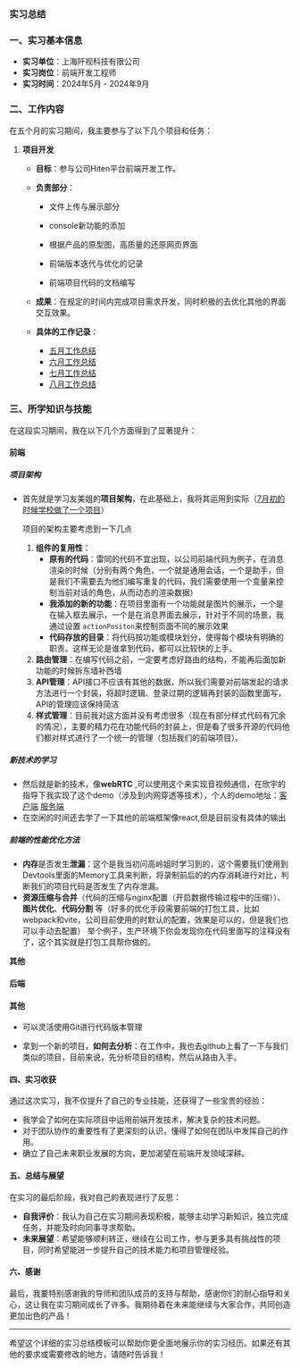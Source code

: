 ### 实习总结

### 一、实习基本信息

- **实习单位**：上海阡视科技有限公司
- **实习岗位**：前端开发工程师
- **实习时间**：2024年5月 - 2024年9月

### 二、工作内容

在五个月的实习期间，我主要参与了以下几个项目和任务：

1. **项目开发**

   - **目标**：参与公司Hiten平台前端开发工作。

   - **负责部分**：

     - 文件上传与展示部分
     - console新功能的添加

     - 根据产品的原型图，高质量的还原网页界面
     - 前端版本迭代与优化的记录
     - 前端项目代码的文档编写

   - **成果**：在规定的时间内完成项目需求开发，同时积极的去优化其他的界面交互效果。

   - **具体的工作记录**：

     - [五月工作总结](https://qianshi.yuque.com/xx80ra/hiten/xuvtg8sa770w5x21)
     - [六月工作总结](https://qianshi.yuque.com/xx80ra/hiten/fmufxd6hgcialmga)
     - [七月工作总结](https://qianshi.yuque.com/xx80ra/hiten/itv53gfdvlugbvh0)
     - [八月工作总结](https://qianshi.yuque.com/xx80ra/hiten/im4eblu0g1ww6ard)

### 三、所学知识与技能

在这段实习期间，我在以下几个方面得到了显著提升：

#### 前端

##### 项目架构

- 首先就是学习友美姐的**项目架构**，在此基础上，我将其运用到实际（[7月初的时候学校做了一个项目](https://github.com/GHjiejie/webChat_Vue/tree/master/mychat/src/views)）

  项目的架构主要考虑到一下几点

  1. **组件的复用性**：
     - **原有的代码**：雷同的代码不宜出现，以公司前端代码为例子，在消息渲染的时候（分别有两个角色，一个就是通用会话，一个是助手，但是我们不需要去为他们编写重复的代码，我们需要使用一个变量来控制当前对话的角色，从而动态的渲染数据）
     - **我添加的新的功能**：在项目里面有一个功能就是图片的展示，一个是在输入框去展示，一个是在消息界面去展示，针对于不同的场景，我通过设置 `actionPositon`来控制页面不同的展示效果
     - **代码存放的目录**：将代码按功能或模块划分，使得每个模块有明确的职责。这样无论是谁拿到代码，都可以比较快的上手。
  2. **路由管理**：在编写代码之前，一定要考虑好路由的结构，不能再后面加新功能的时候拆东墙补西墙
  3. **API管理**：API接口不应该有其他的数据，所以我们需要对前端发起的请求方法进行一个封装，将超时逻辑、登录过期的逻辑再封装的函数里面写，API的管理应该保持简洁
  4. **样式管理**：目前我对这方面并没有考虑很多（现在有部分样式代码有冗余的情况），主要的精力花在功能代码的封装上，但是看了很多开源的代码他们都对样式进行了一个统一的管理（包括我们的前端项目）。

##### **新技术的学习**

- 然后就是新的技术，像**webRTC** ,可以使用这个来实现音视频通信，在欣宇的指导下我实现了这个demo（涉及到内网穿透等技术），个人的demo地址：[客户端](https://github.com/GHjiejie/RTC_CLIENT) [服务端](https://github.com/GHjiejie/RTC_SERVER)
- 在空闲的时间还去学了一下其他的前端框架像react,但是目前没有具体的输出

##### 前端的性能优化方法

- **内存**是否发生**泄漏**：这个是我当初问高岭姐时学习到的，这个需要我们使用到Devtools里面的Memory工具来判断，将录制前后的的内存消耗进行对比，判断我们的项目代码是否发生了内存泄漏。
- **资源压缩与合并**（代码的压缩与nginx配置（开启数据传输过程中的压缩））、**图片优化**、**代码分割** 等（好多的优化手段需要前端的打包工具，比如webpack和vite，公司目前使用的时默认的配置，效果是可以的，但是我们也可以手动去配置） 举个例子，生产环境下你会发现你在代码里面写的注释没有了，这个其实就是打包工具帮你做的。

**其他**



#### **后端**

#### 其他

- 可以灵活使用Git进行代码版本管理

- 拿到一个新的项目，**如何去分析**：在工作中，我也去github上看了一下与我们类似的项目，目前来说，先分析项目的结构，然后从路由入手。

#### 四、实习收获

通过这次实习，我不仅提升了自己的专业技能，还获得了一些宝贵的经验：

- 我学会了如何在实际项目中运用前端开发技术，解决复杂的技术问题。
- 对于团队协作的重要性有了更深刻的认识，懂得了如何在团队中发挥自己的作用。
- 确立了自己未来职业发展的方向，更加渴望在前端开发领域深耕。

#### 五、总结与展望

在实习的最后阶段，我对自己的表现进行了反思：

- **自我评价**：我认为自己在实习期间表现积极，能够主动学习新知识，独立完成任务，并能及时向同事寻求帮助。
- **未来展望**：希望能够顺利转正，继续在公司工作，参与更多具有挑战性的项目，同时希望能进一步提升自己的技术能力和项目管理经验。

#### 六、感谢

最后，我要特别感谢我的导师和团队成员的支持与帮助，感谢你们的耐心指导和关心，这让我在实习期间成长了许多。我期待着在未来能继续与大家合作，共同创造更加出色的产品！

---

希望这个详细的实习总结模板可以帮助你更全面地展示你的实习经历。如果还有其他的要求或需要修改的地方，请随时告诉我！